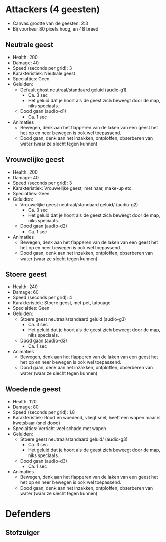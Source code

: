# Attackers (4 geesten)
- Canvas grootte van de geesten: 2:3
- Bij voorkeur 80 pixels hoog, en 48 breed
## Neutrale geest
- Health: 200
- Damage: 40
- Speed (seconds per grid): 3
- Karakteristiek: Neutrale geest
- Specialties: Geen
- Geluiden:
  - Default ghost neutraal/standaard geluid (audio-g1)
    - Ca. 3 sec
    - Het geluid dat je hoort als de geest zich beweegt door de map, niks speciaals.
  - Dood gaan (audio-d1)
    - Ca. 1 sec
- Animaties
  - Bewegen, denk aan het flapperen van de laken van een geest het het op en neer bewegen is ook wel toepassend.
  - Dood gaan, denk aan het inzakken, ontploffen, obserberen van water (waar ze slecht tegen kunnen)

## Vrouwelijke geest
- Health: 200
- Damage: 40
- Speed (seconds per grid): 3
- Karakteristiek: Vrouwelijke geest, met haar, make-up etc.
- Specialties: Geen
- Geluiden:
  - Vrouwelijke geest neutraal/standaard geluid/ (audio-g2)
    - Ca. 3 sec
    - Het geluid dat je hoort als de geest zich beweegt door de map, niks speciaals.
  - Dood gaan (audio-d2)
    - Ca. 1 sec
- Animaties
  - Bewegen, denk aan het flapperen van de laken van een geest het het op en neer bewegen is ook wel toepassend.
  - Dood gaan, denk aan het inzakken, ontploffen, obserberen van water (waar ze slecht tegen kunnen)

## Stoere geest
- Health: 240
- Damage: 60
- Speed (seconds per grid): 4
- Karakteristiek: Stoere geest, met pet, tatouage
- Specialties: Geen
- Geluiden:
  - Stoere geest neutraal/standaard geluid (audio-g3)
    - Ca. 3 sec
    - Het geluid dat je hoort als de geest zich beweegt door de map, niks speciaals.
  - Dood gaan (audio-d3)
    - Ca. 1 sec
- Animaties
  - Bewegen, denk aan het flapperen van de laken van een geest het het op en neer bewegen is ook wel toepassend.
  - Dood gaan, denk aan het inzakken, ontploffen, obserberen van water (waar ze slecht tegen kunnen)

## Woedende geest
- Health: 120
- Damage: 80
- Speed (seconds per grid): 1.8
- Karakteristiek: Rood en woedend, vliegt snel, heeft een wapen maar is kwetsbaar (snel dood)
- Specialties: Verricht veel schade met wapen
- Geluiden:
  - Stoere geest neutraal/standaard geluid/ (audio-g3)
    - Ca. 3 sec
    - Het geluid dat je hoort als de geest zich beweegt door de map, niks speciaals.
  - Dood gaan (audio-d3)
    - Ca. 1 sec
- Animaties
  - Bewegen, denk aan het flapperen van de laken van een geest het het op en neer bewegen is ook wel toepassend.
  - Dood gaan, denk aan het inzakken, ontploffen, obserberen van water (waar ze slecht tegen kunnen)

# Defenders
## Stofzuiger


